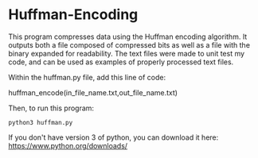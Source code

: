 # Huffman-Encoding
This program compresses data using the Huffman encoding algorithm. It outputs both a file composed of compressed bits as well as a file with the binary expanded for readability. The text files were made to unit test my code, and can be used as examples of properly processed text files.

Within the huffman.py file, add this line of code:

huffman_encode(in_file_name.txt,out_file_name.txt)

Then, to run this program:

```
python3 huffman.py
```

If you don't have version 3 of python, you can download it here: https://www.python.org/downloads/

